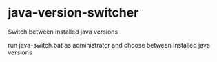 # java-version-switcher
Switch between installed java versions

run java-switch.bat as administrator and choose between installed java versions
